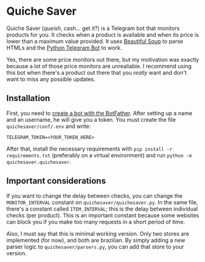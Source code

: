 # Quiche Saver

Quiche Saver (_queish_, cash... get it?) is a Telegram bot that monitors products for you. It checks when a product is available and when its price is lower than a maximum value provided. It uses [Beautiful Soup](https://www.crummy.com/software/BeautifulSoup/) to parse HTMLs and the [Python Telegram Bot](https://python-telegram-bot.readthedocs.io/en/stable/) to work.

Yes, there are some price monitors out there, but my motivation was exactly because a lot of those price monitors are unrealiable. I recommend using this bot when there's a product out there that you _really_ want and don't want to miss any possible updates.

## Installation

First, you need to [create a bot with the BotFather](https://core.telegram.org/bots#creating-a-new-bot "Create a new Telegram bot"). After setting up a name and an username, he will give you a token. You must create the file `quichesaver/conf/.env` and write:

```
TELEGRAM_TOKEN=<YOUR_TOKEN_HERE>
```

After that, install the necessary requirements with `pip install -r requirements.txt` (preferably on a virtual environment) and run `python -m quichesaver.quichesaver`.

## Important considerations

If you want to change the delay between checks, you can change the `MONITOR_INTERVAL` constant on `quichesaver/quichesaver.py`. In the same file, there's a constant called `ITEM_INTERVAL`; this is the delay between individual checks (per product). This is an important constant because some websites can block you if you make too many requests in a short period of time.

Also, I must say that this is minimal working version. Only two stores are implemented (for now), and both are brazilian. By simply adding a new parser logic to `quichesaver/parsers.py`, you can add that store to your version.
